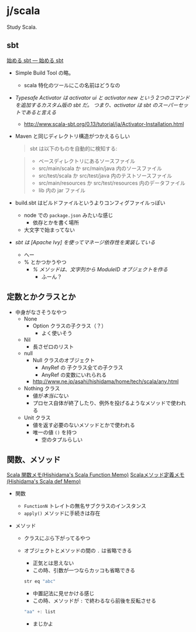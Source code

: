 j/scala
=======


Study Scala.


sbt
----

[始める sbt — 始める sbt](http://www.scala-sbt.org/0.13/tutorial/ja/index.html)

* Simple Build Tool の略。
  * scala 特化のツールにこの名前はどうなの
* *Typesafe Activator は activator ui と activator new という 2つのコマンドを追加するカスタム版の sbt だ。 つまり、activator は sbt のスーパーセットであると言える*
  * http://www.scala-sbt.org/0.13/tutorial/ja/Activator-Installation.html

* Maven と同じディレクトリ構造がつかえるらしい

  > sbt は以下のものを自動的に検知する:

  > * ベースディレクトリにあるソースファイル　
  > * src/main/scala か src/main/java 内のソースファイル
  > * src/test/scala か src/test/java 内のテストソースファイル
  > * src/main/resources か src/test/resources 内のデータファイル
  > * lib 内の jar ファイル


* build.sbt はビルドファイルというよりコンフィグファイルっぽい
  * node での `package.json` みたいな感じ
    * 依存とかを書く場所
  * 大文字で始まってない
* *sbt は [Apache Ivy] を使ってマネージ依存性を実装している*
  * へー
  * % とかつかうやつ
    * *% メソッドは、文字列から ModuleID オブジェクトを作る*
      * ふーん？


定数とかクラスとか
-------

* 中身がなさそうなやつ
  * None
    * Option クラスの子クラス（？）
      * よく使いそう
  * Nil
    * 長さゼロのリスト
  * null
    * Null クラスのオブジェクト
      * AnyRef の 子クラス全ての子クラス
      * AnyRef の変数にいれられる
    * http://www.ne.jp/asahi/hishidama/home/tech/scala/any.html
  * Nothing クラス
    * 値が*本当に*ない
    * プロセス自体が終了したり、例外を投げるようなメソッドで使われる
  * Unit クラス
    * 値を返す必要のないメソッドとかで使われる
    * 唯一の値 `()` を持つ
      * 空のタプルらしい



関数、メソッド
-----
[Scala 関数メモ(Hishidama's Scala Function Memo)](http://www.ne.jp/asahi/hishidama/home/tech/scala/function.html) [Scalaメソッド定義メモ(Hishidama's Scala def Memo)](http://www.ne.jp/asahi/hishidama/home/tech/scala/def.html)

* 関数
  * `FunctionN` トレイトの無名サブクラスのインスタンス
  * `apply()` メソッドに手続きは存在

* メソッド
  * クラスにぶら下がってるやつ
  * オブジェクトとメソッドの間の `.` は省略できる
    * 正気とは思えない
    * この時、引数が一つならカッコも省略できる

    ```scala
    str eq "abc"
    ```
      * 中置記法に見せかける感じ
      * この時、メソッドが `:` で終わるなら前後を反転させる

      ```scala
      "aa" +: list
      ```
      * まじかよ

